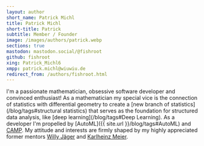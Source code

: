 ```yaml
---
layout: author
short_name: Patrick Michl
title: Patrick Michl
short-title: Patrick
subtitle: Member / Founder
image: /images/authors/patrick.webp
sections: true
mastodon: mastodon.social/@fishroot
github: fishroot
xing: Patrick_Michl6
xmpp: patrick.michl@wiuwiu.de
redirect_from: /authors/fishroot.html
---
```


I'm a passionate mathematician, obsessive software developer and convinced
enthusiast! As a mathematician my special vice is the connection of statistics
with differential geometry to create a [new branch of
statistics](/blog/tags#structural statistics) that serves as the foundation for
structured data analysis, like [deep learning](/blog/tags#Deep Learning). As a
developer I'm propelled by [AutoML]({{ site.url }}/blog/tags#AutoML) and
[CAMP](/blog/tags#CAMP). My attitude and interests are firmly shaped by my
highly appreciated former mentors [Willy
Jäger](https://de.wikipedia.org/wiki/Willi_J%C3%A4ger) and [Karlheinz
Meier](https://de.wikipedia.org/wiki/Karlheinz_Meier).
